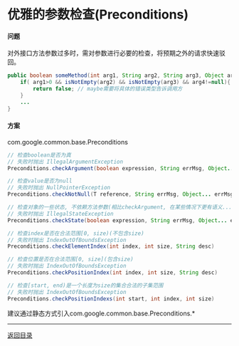 优雅的参数检查(Preconditions)
===
#### 问题
对外接口方法参数过多时，需对参数进行必要的检查，将预期之外的请求快速驳回。

```java  
public boolean someMethod(int arg1, String arg2, String arg3, Object arg4){  
	if( arg1>0 && isNotEmpty(arg2) && isNotEmpty(arg3) && arg4!=null){  
		return false; // maybe需要将具体的错误类型告诉调用方  
	}  
	...  
}  

```

#### 方案
com.google.common.base.Preconditions

```java  
// 检查boolean是否为真  
// 失败时抛出 IllegalArgumentException  
Preconditions.checkArgument(boolean expression, String errMsg, Object... errMsgArgs)

// 检查value是否为null  
// 失败时抛出 NullPointerException  
Preconditions.checkNotNull(T reference, String errMsg, Object... errMsgArgs)

// 检查对象的一些状态, 不依赖方法参数(相比checkArgument, 在某些情况下更有语义...)  
// 失败时抛出 IllegalStateException  
Preconditions.checkState(boolean expression, String errMsg, Object... errMsgArgs)

// 检查index是否在合法范围[0, size)(不包含size)  
// 失败时抛出 IndexOutOfBoundsException  
Preconditions.checkElementIndex(int index, int size, String desc)

// 检查位置是否在合法范围[0, size](包含size)
// 失败时抛出 IndexOutOfBoundsException  
Preconditions.checkPositionIndex(int index, int size, String desc)

// 检查[start, end)是一个长度为size的集合合法的子集范围
// 失败时抛出 IndexOutOfBoundsException  
Preconditions.checkPositionIndexs(int start, int index, int size)

```

建议通过静态方式引入com.google.common.base.Preconditions.*

------
[返回目录](README.md)
